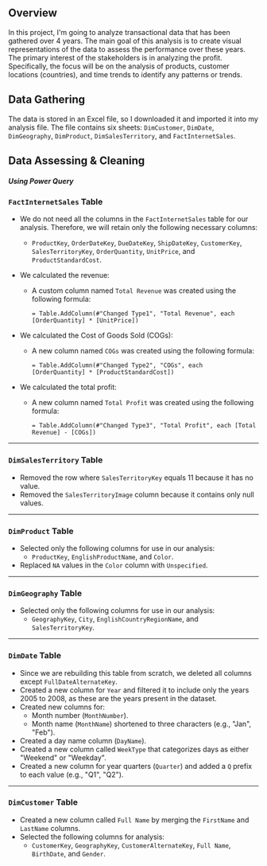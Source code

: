 ## Overview
In this project, I'm going to analyze transactional data that has been gathered over 4 years. The main goal of this analysis is to create visual representations of the data to assess the performance over these years. The primary interest of the stakeholders is in analyzing the profit. Specifically, the focus will be on the analysis of products, customer locations (countries), and time trends to identify any patterns or trends.

## Data Gathering
The data is stored in an Excel file, so I downloaded it and imported it into my analysis file. The file contains six sheets: `DimCustomer`, `DimDate`, `DimGeography`, `DimProduct`, `DimSalesTerritory`, and `FactInternetSales`.

## Data Assessing & Cleaning  
##### Using **Power Query**

### `FactInternetSales` Table
- We do not need all the columns in the `FactInternetSales` table for our analysis. Therefore, we will retain only the following necessary columns:  
  - `ProductKey`, `OrderDateKey`, `DueDateKey`, `ShipDateKey`, `CustomerKey`, `SalesTerritoryKey`, `OrderQuantity`, `UnitPrice`, and `ProductStandardCost`.

- We calculated the revenue:  
  - A custom column named `Total Revenue` was created using the following formula:  
    ```powerquery
    = Table.AddColumn(#"Changed Type1", "Total Revenue", each [OrderQuantity] * [UnitPrice])
    ```

- We calculated the Cost of Goods Sold (COGs):  
  - A new column named `COGs` was created using the following formula:  
    ```powerquery
    = Table.AddColumn(#"Changed Type2", "COGs", each [OrderQuantity] * [ProductStandardCost])
    ```

- We calculated the total profit:  
  - A new column named `Total Profit` was created using the following formula:  
    ```powerquery
    = Table.AddColumn(#"Changed Type3", "Total Profit", each [Total Revenue] - [COGs])
    ```

---

### `DimSalesTerritory` Table
- Removed the row where `SalesTerritoryKey` equals 11 because it has no value.
- Removed the `SalesTerritoryImage` column because it contains only null values.

---

### `DimProduct` Table
- Selected only the following columns for use in our analysis:  
  - `ProductKey`, `EnglishProductName`, and `Color`.
- Replaced `NA` values in the `Color` column with `Unspecified`.

---

### `DimGeography` Table
- Selected only the following columns for use in our analysis:  
  - `GeographyKey`, `City`, `EnglishCountryRegionName`, and `SalesTerritoryKey`.

---

### `DimDate` Table
- Since we are rebuilding this table from scratch, we deleted all columns except `FullDateAlternateKey`.
- Created a new column for `Year` and filtered it to include only the years 2005 to 2008, as these are the years present in the dataset.
- Created new columns for:
  - Month number (`MonthNumber`).
  - Month name (`MonthName`) shortened to three characters (e.g., "Jan", "Feb").
- Created a day name column (`DayName`).
- Created a new column called `WeekType` that categorizes days as either "Weekend" or "Weekday".
- Created a new column for year quarters (`Quarter`) and added a `Q` prefix to each value (e.g., "Q1", "Q2").

---

### `DimCustomer` Table
- Created a new column called `Full Name` by merging the `FirstName` and `LastName` columns.
- Selected the following columns for analysis:  
  - `CustomerKey`, `GeographyKey`, `CustomerAlternateKey`, `Full Name`, `BirthDate`, and `Gender`.


```python

```
